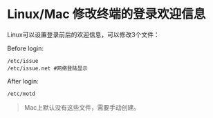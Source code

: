 # Linux/Mac 修改终端的登录欢迎信息

Linux可以设置登录前后的欢迎信息，可以修改3个文件：

Before login:
```
/etc/issue
/etc/issue.net #网络登陆显示
```
After login:
```
/etc/motd
```

> Mac上默认没有这些文件，需要手动创建。